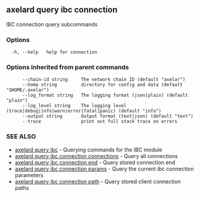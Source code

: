 ## axelard query ibc connection

IBC connection query subcommands

### Options

```
  -h, --help   help for connection
```

### Options inherited from parent commands

```
      --chain-id string     The network chain ID (default "axelar")
      --home string         directory for config and data (default "$HOME/.axelar")
      --log_format string   The logging format (json|plain) (default "plain")
      --log_level string    The logging level (trace|debug|info|warn|error|fatal|panic) (default "info")
      --output string       Output format (text|json) (default "text")
      --trace               print out full stack trace on errors
```

### SEE ALSO

- [axelard query ibc](axelard_query_ibc.md) - Querying commands for the IBC module
- [axelard query ibc connection connections](axelard_query_ibc_connection_connections.md) - Query all connections
- [axelard query ibc connection end](axelard_query_ibc_connection_end.md) - Query stored connection end
- [axelard query ibc connection params](axelard_query_ibc_connection_params.md) - Query the current ibc connection parameters
- [axelard query ibc connection path](axelard_query_ibc_connection_path.md) - Query stored client connection paths
